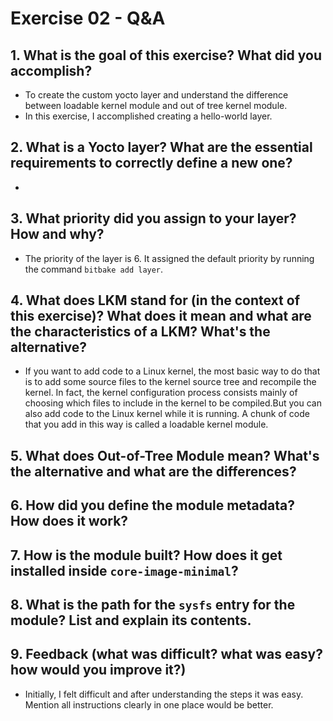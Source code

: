 # Exercise 02 - Q&A

## 1. What is the goal of this exercise? What did you accomplish?
- To create the custom yocto layer and understand the difference between loadable kernel module and out of tree kernel module.
- In this exercise, I accomplished creating a hello-world layer.

## 2. What is a Yocto layer? What are the essential requirements to correctly define a new one?
- 

## 3. What priority did you assign to your layer? How and why?
- The priority of the layer is 6. It assigned the default priority by running the command `bitbake add layer`. 

## 4. What does LKM stand for (in the context of this exercise)? What does it mean and what are the characteristics of a LKM? What's the alternative?
- If you want to add code to a Linux kernel, the most basic way to do that is to add some source files to the kernel source tree and recompile the kernel. In fact, the kernel configuration process consists mainly of choosing which files to include in the kernel to be compiled.But you can also add code to the Linux kernel while it is running. A chunk of code that you add in this way is called a loadable kernel module.

## 5. What does Out-of-Tree Module mean? What's the alternative and what are the differences?

## 6. How did you define the module metadata? How does it work?

## 7. How is the module built? How does it get installed inside `core-image-minimal`?

## 8. What is the path for the `sysfs` entry for the module? List and explain its contents.

## 9. Feedback (what was difficult? what was easy? how would you improve it?)
- Initially, I felt difficult and after understanding the steps it was easy. Mention all instructions clearly in one place would be better.
